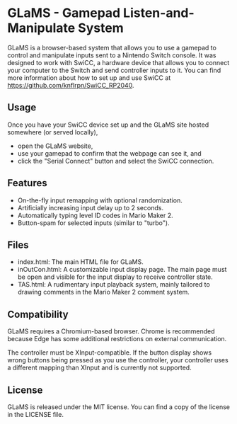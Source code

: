 # GLaMS - Gamepad Listen-and-Manipulate System

GLaMS is a browser-based system that allows you to use a gamepad to control and manipulate inputs sent to a Nintendo Switch console. It was designed to work with SwiCC, a hardware device that allows you to connect your computer to the Switch and send controller inputs to it.  You can find more information about how to set up and use SwiCC at https://github.com/knflrpn/SwiCC_RP2040.

## Usage

Once you have your SwiCC device set up and the GLaMS site hosted somewhere (or served locally),

- open the GLaMS website,
- use your gamepad to confirm that the webpage can see it, and
- click the "Serial Connect" button and select the SwiCC connection.

## Features

- On-the-fly input remapping with optional randomization.
- Artificially increasing input delay up to 2 seconds.
- Automatically typing level ID codes in Mario Maker 2.
- Button-spam for selected inputs (similar to "turbo").

## Files

- index.html: The main HTML file for GLaMS.
- inOutCon.html: A customizable input display page.  The main page must be open and visible for the input display to receive controller state.
- TAS.html: A rudimentary input playback system, mainly tailored to drawing comments in the Mario Maker 2 comment system.

## Compatibility

GLaMS requires a Chromium-based browser.  Chrome is recommended because Edge has some additional restrictions on external communication.

The controller must be XInput-compatible.  If the button display shows wrong buttons being pressed as you use the controller, your controller uses a different mapping than XInput and is currently not supported.

## License

GLaMS is released under the MIT license. You can find a copy of the license in the LICENSE file.
